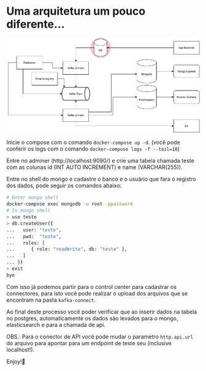 # Uma arquitetura um pouco diferente...

![arquitetura](./arch.png)

Inicie o compose com o comando `docker-compose up -d`. (você pode conferir os logs com o comando `docker-compose logs -f --tail=10`)

Entre no adminer (http://localhost:9090/) e crie uma tabela chamada teste com as colunas id (INT AUTO INCREMENT) e name (VARCHAR(255)).

Entre no shell do mongo e cadastre o banco e o usuário que fara o registro dos dados, pode seguir os comandos abaixo:
```sh
# Enter mongo shell
docker-compose exec mongodb -u root -ppassword
# In mongo shell
> use teste
> db.createUser({
...   user: "teste",
...   pwd:  "teste",
...   roles: [
...      { role: "readWrite", db: "teste" },
...   ]
... })
> exit
bye
```
Com isso já podemos partir para o control center para cadastrar os connectores, para isto você pode realizar o upload dos arquivos que se encontram na pasta `kafka-connect`.

Ao final deste processo você poder verificar que ao inserir dados na tabela no postgres, automaticamente os dados são levados para o mongo, elasticsearch e para a chamada de api.

OBS.: Para o conector de API você pode mudar o parametro `http.api.url` do arquivo para apontar para um endpoint de teste seu (inclusive localhost!).

Enjoy!🎉
